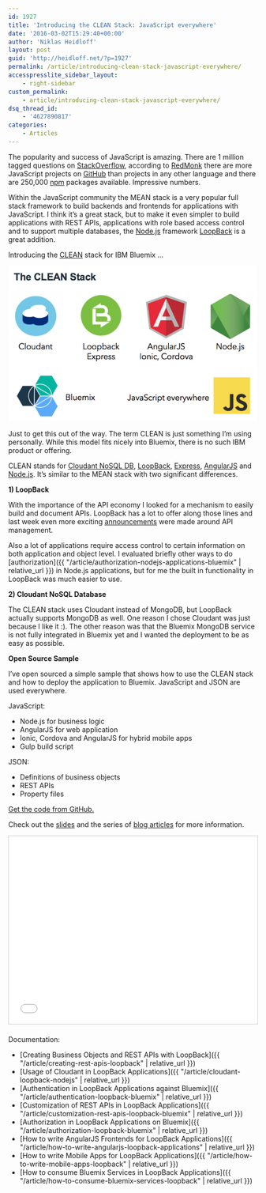 ```yaml
---
id: 1927
title: 'Introducing the CLEAN Stack: JavaScript everywhere'
date: '2016-03-02T15:29:40+00:00'
author: 'Niklas Heidloff'
layout: post
guid: 'http://heidloff.net/?p=1927'
permalink: /article/introducing-clean-stack-javascript-everywhere/
accesspresslite_sidebar_layout:
    - right-sidebar
custom_permalink:
    - article/introducing-clean-stack-javascript-everywhere/
dsq_thread_id:
    - '4627890817'
categories:
    - Articles
---
```


The popularity and success of JavaScript is amazing. There are 1 million tagged questions on [StackOverflow](http://stackoverflow.com/questions/tagged/javascript), according to [RedMonk](http://redmonk.com/sogrady/2016/02/19/language-rankings-1-16/) there are more JavaScript projects on [GitHub](https://github.com) than projects in any other language and there are 250,000 [npm](https://www.npmjs.com/) packages available. Impressive numbers.

Within the JavaScript community the MEAN stack is a very popular full stack framework to build backends and frontends for applications with JavaScript. I think it’s a great stack, but to make it even simpler to build applications with REST APIs, applications with role based access control and to support multiple databases, the [Node.js](https://nodejs.org/) framework [LoopBack](http://loopback.io/) is a great addition.

Introducing the [CLEAN](https://github.com/IBM-Bluemix/collaboration) stack for IBM Bluemix …

![image](/assets/img/2016/03/clean-stack.png)

Just to get this out of the way. The term CLEAN is just something I’m using personally. While this model fits nicely into Bluemix, there is no such IBM product or offering.

CLEAN stands for [Cloudant NoSQL DB](https://console.ng.bluemix.net/docs/services/Cloudant/index.html#Cloudant), [LoopBack](http://loopback.io/), [Express](http://expressjs.com/), [AngularJS](https://angularjs.org/) and [Node.js](https://nodejs.org/). It’s similar to the MEAN stack with two significant differences.

**1) LoopBack**

With the importance of the API economy I looked for a mechanism to easily build and document APIs. LoopBack has a lot to offer along those lines and last week even more exciting [announcements](https://strongloop.com/strongblog/introducing-ibm-api-connect/) were made around API management.

Also a lot of applications require access control to certain information on both application and object level. I evaluated briefly other ways to do [authorization]({{ "/article/authorization-nodejs-applications-bluemix" | relative_url }}) in Node.js applications, but for me the built in functionality in LoopBack was much easier to use.

**2) Cloudant NoSQL Database**

The CLEAN stack uses Cloudant instead of MongoDB, but LoopBack actually supports MongoDB as well. One reason I chose Cloudant was just because I like it :). The other reason was that the Bluemix MongoDB service is not fully integrated in Bluemix yet and I wanted the deployment to be as easy as possible.

**Open Source Sample**

I’ve open sourced a simple sample that shows how to use the CLEAN stack and how to deploy the application to Bluemix. JavaScript and JSON are used everywhere.

JavaScript:

- Node.js for business logic
- AngularJS for web application
- Ionic, Cordova and AngularJS for hybrid mobile apps
- Gulp build script

JSON:

- Definitions of business objects
- REST APIs
- Property files

[Get the code from GitHub.](https://github.com/IBM-Bluemix/collaboration)

Check out the [slides](http://www.slideshare.net/niklasheidloff/collaborative-line-of-business-applications-on-ibm-bluemix) and the series of [blog articles](https://github.com/IBM-Bluemix/collaboration#documentation) for more information.

<iframe allowfullscreen="" frameborder="0" height="380" marginheight="0" marginwidth="0" scrolling="no" src="//www.slideshare.net/slideshow/embed_code/key/dJgfHifuKvPMGN" style="border:1px solid #CCC; border-width:1px; margin-bottom:5px; max-width: 100%;" width="595"> </iframe>

Documentation:

- [Creating Business Objects and REST APIs with LoopBack]({{ "/article/creating-rest-apis-loopback" | relative_url }})
- [Usage of Cloudant in LoopBack Applications]({{ "/article/cloudant-loopback-nodejs" | relative_url }})
- [Authentication in LoopBack Applications against Bluemix]({{ "/article/authentication-loopback-bluemix" | relative_url }})
- [Customization of REST APIs in LoopBack Applications]({{ "/article/customization-rest-apis-loopback-bluemix" | relative_url }})
- [Authorization in LoopBack Applications on Bluemix]({{ "/article/authorization-loopback-bluemix" | relative_url }})
- [How to write AngularJS Frontends for LoopBack Applications]({{ "/article/how-to-write-angularjs-loopback-applications" | relative_url }})
- [How to write Mobile Apps for LoopBack Applications]({{ "/article/how-to-write-mobile-apps-loopback" | relative_url }})
- [How to consume Bluemix Services in LoopBack Applications]({{ "/article/how-to-consume-bluemix-services-loopback" | relative_url }})